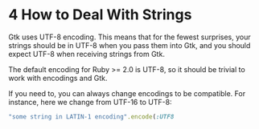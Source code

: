 # 4 How to Deal With Strings

Gtk uses UTF-8 encoding.  This means that for the fewest surprises, your
strings should be in UTF-8 when you pass them into Gtk, and you should expect
UTF-8 when receiving strings from Gtk.

The default encoding for Ruby >= 2.0 is UTF-8, so it should be trivial to work
with encodings and Gtk.

If you need to, you can always change encodings to be compatible.  For
instance, here we change from UTF-16 to UTF-8:

```ruby
"some string in LATIN-1 encoding".encode(:UTF8
```
